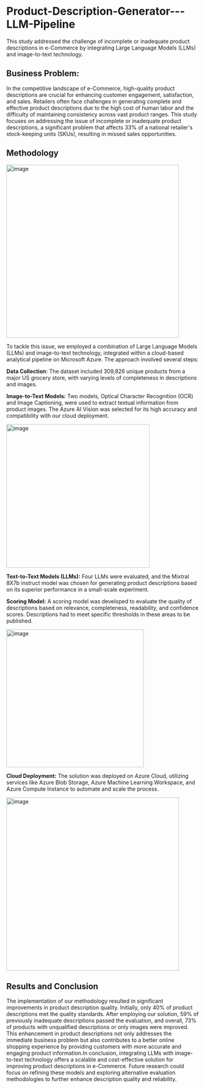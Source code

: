 # Product-Description-Generator---LLM-Pipeline
This study addressed the challenge of incomplete or inadequate product descriptions in e-Commerce by integrating Large Language Models (LLMs) and image-to-text technology. 

## Business Problem:

In the competitive landscape of e-Commerce, high-quality product descriptions are crucial for enhancing customer engagement, satisfaction, and sales. Retailers often face challenges in generating complete and effective product descriptions due to the high cost of human labor and the difficulty of maintaining consistency across vast product ranges. This study focuses on addressing the issue of incomplete or inadequate product descriptions, a significant problem that affects 33% of a national retailer's stock-keeping units (SKUs), resulting in missed sales opportunities.

## Methodology

<img width="452" alt="image" src="https://github.com/hchitnen/Product-Description-Generator---LLM-Pipeline/assets/148294077/2aea4bf9-3f4f-4260-a54d-395382adde72">


To tackle this issue, we employed a combination of Large Language Models (LLMs) and image-to-text technology, integrated within a cloud-based analytical pipeline on Microsoft Azure. The approach involved several steps:

**Data Collection**: The dataset included 309,826 unique products from a major US grocery store, with varying levels of completeness in descriptions and images.

**Image-to-Text Models:** Two models, Optical Character Recognition (OCR) and Image Captioning, were used to extract textual information from product images. The Azure AI Vision was selected for its high accuracy and compatibility with our cloud deployment.

<img width="375" alt="image" src="https://github.com/hchitnen/Product-Description-Generator---LLM-Pipeline/assets/148294077/da844913-b342-4561-97e8-35dc4f3bfde1">



**Text-to-Text Models (LLMs):** Four LLMs were evaluated, and the Mixtral 8X7b instruct model was chosen for generating product descriptions based on its superior performance in a small-scale experiment.


**Scoring Model:** A scoring model was developed to evaluate the quality of descriptions based on relevance, completeness, readability, and confidence scores. Descriptions had to meet specific thresholds in these areas to be published.

<img width="360" alt="image" src="https://github.com/hchitnen/Product-Description-Generator---LLM-Pipeline/assets/148294077/9e609a05-eec8-44c1-9a9a-a2ac5cf67bad">



**Cloud Deployment:** The solution was deployed on Azure Cloud, utilizing services like Azure Blob Storage, Azure Machine Learning Workspace, and Azure Compute Instance to automate and scale the process.

<img width="452" alt="image" src="https://github.com/hchitnen/Product-Description-Generator---LLM-Pipeline/assets/148294077/c1df3df6-1793-4656-ab5d-8e2880bac128">

## Results and Conclusion

The implementation of our methodology resulted in significant improvements in product description quality. Initially, only 40% of product descriptions met the quality standards. After employing our solution, 59% of previously inadequate descriptions passed the evaluation, and overall, 73% of products with unqualified descriptions or only images were improved. This enhancement in product descriptions not only addresses the immediate business problem but also contributes to a better online shopping experience by providing customers with more accurate and engaging product information.In conclusion, integrating LLMs with image-to-text technology offers a scalable and cost-effective solution for improving product descriptions in e-Commerce. Future research could focus on refining these models and exploring alternative evaluation methodologies to further enhance description quality and reliability.
